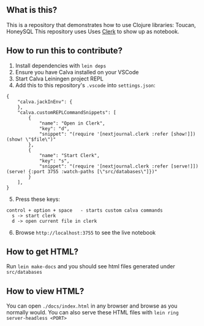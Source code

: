 ## What is this?

This is a repository that demonstrates how to use Clojure libraries: Toucan, HoneySQL
This repository uses Uses [Clerk](https://github.com/nextjournal/clerk) to show up as notebook.


## How to run this to contribute?

1. Install dependencies with `lein deps` 
2. Ensure you have Calva installed on your VSCode
3. Start Calva Leiningen project REPL
4. Add this to this repository's `.vscode` into `settings.json`:

```
{
    "calva.jackInEnv": {
    },
    "calva.customREPLCommandSnippets": [
        {
            "name": "Open in Clerk",
            "key": "d",
            "snippet": "(require '[nextjournal.clerk :refer [show!]]) (show! \"$file\")"
        },
        {
            "name": "Start Clerk",
            "key": "s",
            "snippet": "(require '[nextjournal.clerk :refer [serve!]])  (serve! {:port 3755 :watch-paths [\"src/databases\"]})"
        }
    ],
}
```
5. Press these keys: 

```
control + option + space   - starts custom calva commands
  s -> start clerk
  d -> open current file in clerk
```
6. Browse `http://localhost:3755` to see the live notebook

## How to get HTML?

Run `lein make-docs` and you should see html files generated under `src/databases`

## How to view HTML?

You can open `./docs/index.html` in any browser and browse as you normally would. You can also serve these HTML files with `lein ring server-headless <PORT>` 